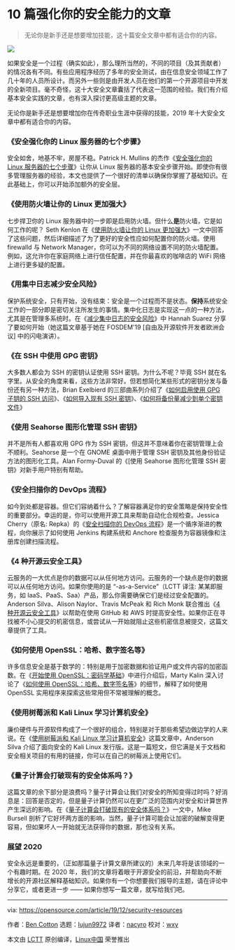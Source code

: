 [#]: collector: "lujun9972"
[#]: translator: "nacyro"
[#]: reviewer: "wxy"
[#]: publisher: " "
[#]: url: " "
[#]: subject: "10 articles to enhance your security aptitude"
[#]: via: "https://opensource.com/article/19/12/security-resources"
[#]: author: "Ben Cotton https://opensource.com/users/bcotton"

10 篇强化你的安全能力的文章
======

> 无论你是新手还是想要增加技能，这十篇安全文章中都有适合你的内容。

![](https://img.linux.net.cn/data/attachment/album/202001/03/004344rco51cnc153ns1zz.jpg)

如果安全是一个过程（确实如此），那么理所当然的，不同的项目（及其贡献者）的情况各有不同。有些应用程序经历了多年的安全测试，由在信息安全领域工作了几十年的人员所设计。而另外一些则是由开发人员在他们的第一个开源项目中开发的全新项目。毫不奇怪，这十大安全文章囊括了代表这一范围的经验。我们有介绍基本安全实践的文章，也有深入探讨更高级主题的文章。

无论你是新手还是想要增加你在传奇职业生涯中获得的技能，2019 年十大安全文章中都有适合你的内容。

### 《安全强化你的 Linux 服务器的七个步骤》

安全如舍，地基不牢，房屋不稳。Patrick H. Mullins 的杰作《[安全强化你的 Linux 服务器的七个步骤][2]》让你从 Linux 服务器的基本安全步骤开始。即使你有很多管理服务器的经验，本文也提供了一个很好的清单以确保你掌握了基础知识。在此基础上，你可以开始添加额外的安全层。

### 《使用防火墙让你的 Linux 更加强大》

七步捍卫你的 Linux 服务器中的一步即是启用防火墙。但什么**是**防火墙，它是如何工作的呢？ Seth Kenlon 在《[使用防火墙让你的 Linux 更加强大][3]》一文中回答了这些问题，然后详细描述了为了更好的安全性应如何配置你的防火墙。使用 firewalld 与 Network Manager，你可以为不同的网络设置不同的防火墙配置。例如，这允许你在家庭网络上进行信任配置，并在你最喜欢的咖啡店的 WiFi 网络上进行更多疑的配置。

### 《用集中日志减少安全风险》

保护系统安全，只有开始，没有结束：安全是一个过程而不是状态。**保持**系统安全工作的一部分即是密切关注所发生的事情。集中化日志是实现这一点的一种方法，尤其是在管理多系统时。在《[减少集中日志的安全风险][4]》中 Hannah Suarez 分享了要如何开始（她这篇文章基于她在 FOSDEM'19 [自由及开源软件开发者欧洲会议] 中的闪电演讲）。

### 《在 SSH 中使用 GPG 密钥》

大多数人都会为 SSH 的密钥认证使用 SSH 密钥。为什么不呢？毕竟 SSH 就在名字里。从安全的角度来看，这些方法非常好。但若想简化某些形式的密钥分发与备份还有另一种方法，Brian Exelbierd 的三部曲系列介绍了《[如何启用使用 GPG 子钥的 SSH 访问][5]》、《[如何导入现有 SSH 密钥][6]》、《[如何将备份量减少到单个密钥文件][7]》

### 《使用 Seahorse 图形化管理 SSH 密钥》

并不是所有人都喜欢用 GPG 作为 SSH 密钥，但这并不意味着你在密钥管理上会不顺利。Seahorse 是一个在 GNOME 桌面中用于管理 SSH 密钥及其他身份验证方法的图形化工具。Alan Formy-Duval 的《[使用 Seahorse 图形化管理 SSH 密钥》对新手用户特别有帮助。

### 《安全扫描你的 DevOps 流程》

如今到处都是容器。但它们容纳着什么？了解容器满足你的安全策略是保持安全性的重要部分。幸运的是，你可以使用开源工具来帮助自动化合规检查。Jessica Cherry（原名: Repka）的《[安全扫描你的 DevOps 流程][9]》是一个循序渐进的教程，向你展示了如何使用 Jenkins 构建系统和 Anchore 检查服务为容器镜像和注册库创建扫描流程。

### 《4 种开源云安全工具》

云服务的一大优点是你的数据可以从任何地方访问。云服务的一个缺点是你的数据可以从任何地方访问。如果你使用的是 “-as-a-Service”（LCTT 译注: 某某即服务，如 IaaS、PaaS、Saa）产品，那么你需要确保它们是经过安全配置的。Anderson Silva、Alison Naylor、Travis McPeak 和 Rich Monk 联合推出《[4 种开源云安全工具][10]》以帮助在使用 GitHub 和 AWS 时提高安全性。如果你正在寻找被不小心提交的机密信息，或尝试从一开始就阻止这些机密信息被提交，这篇文章提供了工具。

### 《如何使用 OpenSSL：哈希、数字签名等》

许多信息安全是基于数学的：特别是用于加密数据和验证用户或文件内容的加密函数。在《[开始使用 OpenSSL：密码学基础][11]》中进行介绍后，Marty Kalin 深入讨论了《[如何使用 OpenSSL：哈希、数字签名等][12]》的细节，解释了如何使用 OpenSSL 实用程序来探索这些常用但不常被理解的概念。

### 《使用树莓派和 Kali Linux 学习计算机安全》

廉价硬件与开源软件构成了一个很好的组合，特别是对于那些希望边做边学的人来说。在《[使用树莓派和 Kali Linux 学习计算机安全][13]》这篇文章中，Anderson Silva 介绍了面向安全的 Kali Linux 发行版。这是一篇短文，但它满是关于文档和安全相关项目的有用的链接，你可以在自己的树莓派上使用它们。

### 《量子计算会打破现有的安全体系吗？》

这篇文章的余下部分是浪费吗？量子计算会让我们对安全的所知变得过时吗？好消息是：回答是否定的，但是量子计算仍然可以在更广泛的范围内对安全和计算世界产生深远的影响。在《[量子计算会打破现有的安全体系吗？][14]》一文中，Mike Bursell 剖析了它好坏两方面的影响，当然，量子计算可能会让加密的破解变得更容易，但如果坏人一开始就无法获得你的数据，那也没有关系。

### 展望 2020

安全永远是重要的，（正如那篇量子计算文章所建议的）未来几年将是该领域的一个有趣时期。在 2020 年，我们的文章将着眼于开源安全的前沿，并帮助向不断增长的开源社区解释基础知识。如果你有一个你想要我们报导的主题，请在评论中分享它，或者更进一步 —— 如果你想写一篇文章，就写给我们吧。

--------------------------------------------------------------------------------

via: https://opensource.com/article/19/12/security-resources

作者：[Ben Cotton][a]
选题：[lujun9972][b]
译者：[nacyro](https://github.com/nacyro)
校对：[wxy](https://github.com/wxy)

本文由 [LCTT](https://github.com/LCTT/TranslateProject) 原创编译，[Linux中国](https://linux.cn/) 荣誉推出

[a]: https://opensource.com/users/bcotton
[b]: https://github.com/lujun9972
[1]: https://opensource.com/sites/default/files/styles/image-full-size/public/lead-images/rh_003601_05_mech_osyearbook2016_security_cc.png?itok=3V07Lpko "A secure lock."
[2]: https://linux.cn/article-11444-1.html
[3]: https://linux.cn/article-11093-1.html
[4]: https://opensource.com/article/19/2/reducing-security-risks-centralized-logging
[5]: https://opensource.com/article/19/4/gpg-subkeys-ssh
[6]: https://opensource.com/article/19/4/gpg-subkeys-ssh-multiples
[7]: https://opensource.com/article/19/4/gpg-subkeys-ssh-manage
[8]: https://opensource.com/article/19/4/ssh-keys-seahorse
[9]: https://opensource.com/article/19/7/security-scanning-your-devops-pipeline
[10]: https://linux.cn/article-11432-1.html
[11]: https://opensource.com/article/19/6/cryptography-basics-openssl-part-1
[12]: https://opensource.com/article/19/6/cryptography-basics-openssl-part-2
[13]: https://opensource.com/article/19/3/computer-security-raspberry-pi
[14]: https://linux.cn/article-10566-1.html
[15]: https://opensource.com/how-submit-article
